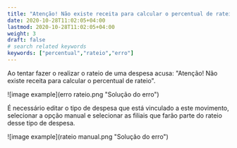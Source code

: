 ```yaml
---
title: "Atenção! Não existe receita para calcular o percentual de rateio"
date: 2020-10-28T11:02:05+04:00
lastmod: 2020-10-28T11:02:05+04:00
weight: 3
draft: false
# search related keywords
keywords: ["percentual","rateio","erro"]
---
```


Ao tentar fazer o realizar o rateio de uma despesa acusa: "Atenção! Não existe receita para calcular o percentual de rateio".

![image example](erro rateio.png "Solução do erro")

É necessário editar o tipo de despesa que está vinculado a este movimento, selecionar a opção manual e selecionar as filiais que farão parte do rateio desse tipo de despesa.

![image example](rateio manual.png "Solução do erro")
